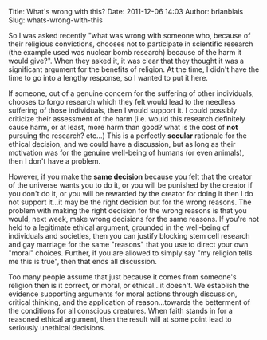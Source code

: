Title: What's wrong with this?
Date: 2011-12-06 14:03
Author: brianblais
Slug: whats-wrong-with-this

So I was asked recently "what was wrong with someone who, because of
their religious convictions, chooses not to participate in scientific
research (the example used was nuclear bomb research) because of the
harm it would give?". When they asked it, it was clear that they thought
it was a significant argument for the benefits of religion. At the time,
I didn't have the time to go into a lengthy response, so I wanted to put
it here.

If someone, out of a genuine concern for the suffering of other
individuals, chooses to forgo research which they felt would lead to the
needless suffering of those individuals, then I would support it. I
could possibly criticize their assessment of the harm (i.e. would this
research definitely cause harm, or at least, more harm than good? what
is the cost of **not** pursuing the research? etc...) This is a
perfectly **secular** rationale for the ethical decision, and we could
have a discussion, but as long as their motivation was for the genuine
well-being of humans (or even animals), then I don't have a problem.

However, if you make the **same decision** because you felt that the
creator of the universe wants you to do it, or you will be punished by
the creator if you don't do it, or you will be rewarded by the creator
for doing it then I do not support it...it may be the right decision but
for the wrong reasons. The problem with making the right decision for
the wrong reasons is that you would, next week, make wrong decisions for
the same reasons. If you're not held to a legitimate ethical argument,
grounded in the well-being of individuals and societies, then you can
justify blocking stem cell research and gay marriage for the same
"reasons" that you use to direct your own "moral" choices. Further, if
you are allowed to simply say "my religion tells me this is true", then
that ends all discussion.

Too many people assume that just because it comes from someone's
religion then is it correct, or moral, or ethical...it doesn't. We
establish the evidence supporting arguments for moral actions through
discussion, critical thinking, and the application of reason...towards
the betterment of the conditions for all conscious creatures. When faith
stands in for a reasoned ethical argument, then the result will at some
point lead to seriously unethical decisions.
